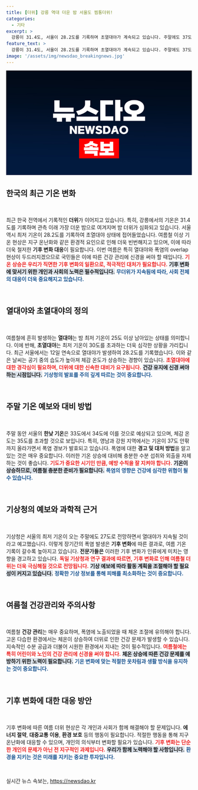 ```yaml
---
title: [더위] 강릉 역대 더운 밤 서울도 찜통더위!
categories:
  - 기타
excerpt: >
  강릉이 31.4도, 서울이 28.2도를 기록하며 초열대야가 계속되고 있습니다. 주말에도 37도까지 치솟을 것으로 예상되는 무더위에 여러분의 건강 관리가 필요합니다!
feature_text: >
  강릉이 31.4도, 서울이 28.2도를 기록하며 초열대야가 계속되고 있습니다. 주말에도 37도까지 치솟을 것으로 예상되는 무더위에 여러분의 건강 관리가 필요합니다!
image: '/assets/img/newsdao_breakingnews.jpg'
---
```


<p><img src="/assets/img/newsdao_breakingnews.jpg" alt="ranknews 속보" /></p>

<h2 data-ke-size="size26">한국의 최근 기온 변화</h2>

<p data-ke-size="size16">&nbsp;</p>

<p>최근 한국 전역에서 기록적인 <b>더위</b>가 이어지고 있습니다. 특히, 강릉에서의 기온은 31.4도를 기록하며 관측 이래 가장 더운 밤으로 여겨지며 밤 더위가 심화되고 있습니다. 서울 역시 최저 기온이 28.2도를 기록하여 초열대야 상태에 접어들었습니다. 여름철 이상 기온 현상은 지구 온난화와 같은 환경적 요인으로 인해 더욱 빈번해지고 있으며, 이에 따라 더욱 철저한 <b>기후 변화 대응</b>이 필요합니다. 이번 여름은 특히 열대야와 폭염의 overlap 현상이 두드러지겠으므로 국민들은 이에 따른 건강 관리에 신경을 써야 할 때입니다. <b><span style="color: #ee2323;">기온 상승은 우리가 직면한 기후 변화의 일환으로, 적극적인 대처가 필요합니다.</span></b> <b><span style="background-color: #21538527;">기후 변화에 맞서기 위한 개인과 사회의 노력은 필수적입니다.</span></b> <b><span style="color: #1a5490;">무더위가 지속됨에 따라, 사회 전체의 대응이 더욱 중요해지고 있습니다.</span></b></p>

<p data-ke-size="size16">&nbsp;</p>

<h2 data-ke-size="size26">열대야와 초열대야의 정의</h2>

<p data-ke-size="size16">&nbsp;</p>

<p>여름철에 흔히 발생하는 <b>열대야</b>는 밤 최저 기온이 25도 이상 남아있는 상태를 의미합니다. 이에 반해, <b>초열대야</b>는 최저 기온이 30도를 초과하는 더욱 심각한 상황을 가리킵니다. 최근 서울에서는 12일 연속으로 열대야가 발생하여 28.2도를 기록했습니다. 이와 같은 날씨는 공기 중의 습도가 높아져 체감 온도가 상승하는 경향이 있습니다. <b><span style="color: #ee2323;">초열대야에 대한 경각심이 필요하며, 더위에 대한 신속한 대비가 요구됩니다.</span></b> <b><span style="background-color: #21538527;">건강 유지에 신경 써야 하는 시점입니다.</span></b> <b><span style="color: #1a5490;">기상청의 발표를 주의 깊게 따르는 것이 중요합니다.</span></b></p>

<p data-ke-size="size16">&nbsp;</p>

<h2 data-ke-size="size26">주말 기온 예보와 대비 방법</h2>

<p data-ke-size="size16">&nbsp;</p>

<p>주말 동안 서울의 <b>한낮 기온</b>은 33도에서 34도에 이를 것으로 예상되고 있으며, 체감 온도는 35도를 초과할 것으로 보입니다. 특히, 영남과 강원 지역에서는 기온이 37도 안팎까지 올라가면서 폭염 경보가 발효되고 있습니다. 폭염에 대한 <b>경고 및 대처 방법</b>을 알고 있는 것은 매우 중요합니다. 이러한 기온 상승에 대비해 충분한 수분 섭취와 외출을 자제하는 것이 좋습니다. <b><span style="color: #ee2323;">기도가 중요한 시기인 만큼, 예방 수칙을 잘 지켜야 합니다.</span></b> <b><span style="background-color: #21538527;">기온이 상승하므로, 여름철 충분한 준비가 필요합니다.</span></b> <b><span style="color: #1a5490;">폭염의 영향은 건강에 심각한 위협이 될 수 있습니다.</span></b></p>

<p data-ke-size="size16">&nbsp;</p>

<h2 data-ke-size="size26">기상청의 예보와 과학적 근거</h2>

<p data-ke-size="size16">&nbsp;</p>

<p>기상청은 서울의 최저 기온이 오는 주말에도 27도로 전망하면서 열대야가 지속될 것이라고 예고했습니다. 이렇게 장기간의 폭염 발생은 <b>기후 변화</b>에 따른 결과로, 여름 기온 기록이 갈수록 높아지고 있습니다. <b>전문가들은</b> 이러한 기후 변화가 인류에게 미치는 영향을 경고하고 있습니다. <b><span style="color: #ee2323;">독일 기상청과 연구 결과에 따르면, 기후 변화로 인해 여름철 더위는 더욱 극심해질 것으로 전망됩니다.</span></b> <b><span style="background-color: #21538527;">기상 예보에 따라 활동 계획을 조절해야 할 필요성이 커지고 있습니다.</span></b> <b><span style="color: #1a5490;">정확한 기상 정보를 통해 피해를 최소화하는 것이 중요합니다.</span></b></p>

<p data-ke-size="size16">&nbsp;</p>

<h2 data-ke-size="size26">여름철 건강관리와 주의사항</h2>

<p data-ke-size="size16">&nbsp;</p>

<p>여름철 <b>건강 관리</b>는 매우 중요하며, 폭염에 노출되었을 때 체온 조절에 유의해야 합니다. 고온 다습한 환경에서는 체온이 상승하여 더위로 인한 건강 문제가 발생할 수 있습니다. 지속적인 수분 공급과 더불어 시원한 환경에서 지내는 것이 필수적입니다. <b><span style="color: #ee2323;">여름철에는 특히 어린이와 노인의 건강 관리에 신경을 써야 합니다.</span></b> <b><span style="background-color: #21538527;">체온 상승에 따른 건강 문제를 예방하기 위한 노력이 필요합니다.</span></b> <b><span style="color: #1a5490;">기온 변화에 맞는 적절한 옷차림과 생활 방식을 유지하는 것이 중요합니다.</span></b></p>

<p data-ke-size="size16">&nbsp;</p>

<h2 data-ke-size="size26">기후 변화에 대한 대응 방안</h2>

<p data-ke-size="size16">&nbsp;</p>

<p>기후 변화에 따른 여름 더위 현상은 각 개인과 사회가 함께 해결해야 할 문제입니다. <b>에너지 절약</b>, <b>대중교통 이용</b>, <b>환경 보호</b> 등의 행동이 필요합니다. 적절한 행동을 통해 지구 온난화에 대응할 수 있으며, 개인의 의식부터 변화할 필요가 있습니다. <b><span style="color: #ee2323;">기후 변화는 단순한 개인의 문제가 아닌 전 지구적인 과제입니다.</span></b> <b><span style="background-color: #21538527;">우리가 함께 노력해야 할 사항입니다.</span></b> <b><span style="color: #1a5490;">환경을 지키는 것은 미래를 지키는 중요한 투자입니다.</span></b></p>

<p data-ke-size="size16">&nbsp;</p>
실시간 뉴스 속보는, <a href="https://newsdao.kr" rel="dofollow">https://newsdao.kr</a>


